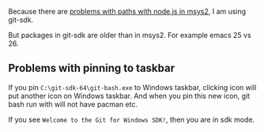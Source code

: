 Because there are [problems with paths with node.js in msys2](https://github.com/observing/pre-commit/issues/102#issuecomment-418514346), I am using git-sdk.

But packages in git-sdk are older than in msys2. For example emacs 25 vs 26.

## Problems with pinning to taskbar

If you pin `C:\git-sdk-64\git-bash.exe` to Windows taskbar, clicking icon will put another icon on Windows taskbar. And when you pin this new icon, git bash run with will not have pacman etc.

If you see `Welcome to the Git for Windows SDK!`, then you are in sdk mode.
